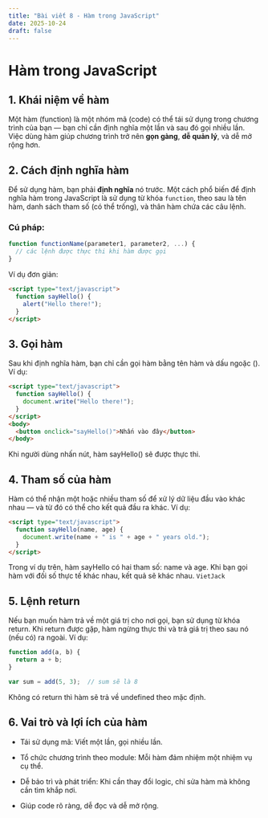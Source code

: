 ```yaml
---
title: "Bài viết 8 - Hàm trong JavaScript"
date: 2025-10-24
draft: false
---
```


# Hàm trong JavaScript

## 1. Khái niệm về hàm  
Một hàm (function) là một nhóm mã (code) có thể tái sử dụng trong chương trình của bạn — bạn chỉ cần định nghĩa một lần và sau đó gọi nhiều lần. Việc dùng hàm giúp chương trình trở nên **gọn gàng**, **dễ quản lý**, và dễ mở rộng hơn. 

## 2. Cách định nghĩa hàm  
Để sử dụng hàm, bạn phải **định nghĩa** nó trước. Một cách phổ biến để định nghĩa hàm trong JavaScript là sử dụng từ khóa `function`, theo sau là tên hàm, danh sách tham số (có thể trống), và thân hàm chứa các câu lệnh.

### Cú pháp:
```js
function functionName(parameter1, parameter2, ...) {
  // các lệnh được thực thi khi hàm được gọi
}
```
Ví dụ đơn giản:

```html
<script type="text/javascript">
  function sayHello() {
    alert("Hello there!");
  }
</script>
```


## 3. Gọi hàm
Sau khi định nghĩa hàm, bạn chỉ cần gọi hàm bằng tên hàm và dấu ngoặc (). Ví dụ:

```html
<script type="text/javascript">
  function sayHello() {
    document.write("Hello there!");
  }
</script>
<body>
  <button onclick="sayHello()">Nhấn vào đây</button>
</body>
```
Khi người dùng nhấn nút, hàm sayHello() sẽ được thực thi. 


## 4. Tham số của hàm
Hàm có thể nhận một hoặc nhiều tham số để xử lý dữ liệu đầu vào khác nhau — và từ đó có thể cho kết quả đầu ra khác.
Ví dụ:

```html
<script type="text/javascript">
  function sayHello(name, age) {
    document.write(name + " is " + age + " years old.");
  }
</script>
```
Trong ví dụ trên, hàm sayHello có hai tham số: name và age. Khi bạn gọi hàm với đối số thực tế khác nhau, kết quả sẽ khác nhau. 
`VietJack`

## 5. Lệnh return
Nếu bạn muốn hàm trả về một giá trị cho nơi gọi, bạn sử dụng từ khóa return. Khi return được gặp, hàm ngừng thực thi và trả giá trị theo sau nó (nếu có) ra ngoài.
Ví dụ:

```js
function add(a, b) {
  return a + b;
}

var sum = add(5, 3);  // sum sẽ là 8
```
Không có return thì hàm sẽ trả về undefined theo mặc định. 


## 6. Vai trò và lợi ích của hàm
 - Tái sử dụng mã: Viết một lần, gọi nhiều lần.

 - Tổ chức chương trình theo module: Mỗi hàm đảm nhiệm một nhiệm vụ cụ thể.

 - Dễ bảo trì và phát triển: Khi cần thay đổi logic, chỉ sửa hàm mà không cần tìm khắp nơi.

 - Giúp code rõ ràng, dễ đọc và dễ mở rộng.